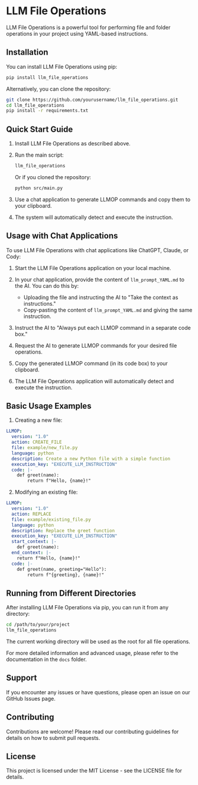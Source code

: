 # LLM File Operations

LLM File Operations is a powerful tool for performing file and folder operations in your project using YAML-based instructions.

## Installation

You can install LLM File Operations using pip:

```bash
pip install llm_file_operations
```

Alternatively, you can clone the repository:

```bash
git clone https://github.com/yourusername/llm_file_operations.git
cd llm_file_operations
pip install -r requirements.txt
```

## Quick Start Guide

1. Install LLM File Operations as described above.

2. Run the main script:
   ```bash
   llm_file_operations
   ```
   Or if you cloned the repository:
   ```bash
   python src/main.py
   ```

3. Use a chat application to generate LLMOP commands and copy them to your clipboard.

4. The system will automatically detect and execute the instruction.

## Usage with Chat Applications

To use LLM File Operations with chat applications like ChatGPT, Claude, or Cody:

1. Start the LLM File Operations application on your local machine.

2. In your chat application, provide the content of `llm_prompt_YAML.md` to the AI. You can do this by:
   - Uploading the file and instructing the AI to "Take the context as instructions."
   - Copy-pasting the content of `llm_prompt_YAML.md` and giving the same instruction.

3. Instruct the AI to "Always put each LLMOP command in a separate code box."

4. Request the AI to generate LLMOP commands for your desired file operations.

5. Copy the generated LLMOP command (in its code box) to your clipboard.

6. The LLM File Operations application will automatically detect and execute the instruction.

## Basic Usage Examples

1. Creating a new file:

```yaml
LLMOP:
  version: "1.0"
  action: CREATE_FILE
  file: example/new_file.py
  language: python
  description: Create a new Python file with a simple function
  execution_key: "EXECUTE_LLM_INSTRUCTION"
  code: |-
    def greet(name):
        return f"Hello, {name}!"
```

2. Modifying an existing file:

```yaml
LLMOP:
  version: "1.0"
  action: REPLACE
  file: example/existing_file.py
  language: python
  description: Replace the greet function
  execution_key: "EXECUTE_LLM_INSTRUCTION"
  start_context: |-
    def greet(name):
  end_context: |-
    return f"Hello, {name}!"
  code: |-
    def greet(name, greeting="Hello"):
        return f"{greeting}, {name}!"
```

## Running from Different Directories

After installing LLM File Operations via pip, you can run it from any directory:

```bash
cd /path/to/your/project
llm_file_operations
```

The current working directory will be used as the root for all file operations.

For more detailed information and advanced usage, please refer to the documentation in the `docs` folder.

## Support

If you encounter any issues or have questions, please open an issue on our GitHub Issues page.

## Contributing

Contributions are welcome! Please read our contributing guidelines for details on how to submit pull requests.

## License

This project is licensed under the MIT License - see the LICENSE file for details.
